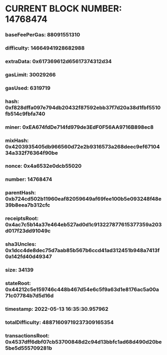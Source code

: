 # CURRENT BLOCK NUMBER: 14768474

### baseFeePerGas: 88091551310
### difficulty: 14664941928682988
### extraData: 0x617369612d65617374312d34
### gasLimit: 30029266
### gasUsed: 6319719
### hash: 0xf828dffa097e794db20432f87592ebb37f7d20a38d1fbf5510fb514c9fbfa740
### miner: 0xEA674fdDe714fd979de3EdF0F56AA9716B898ec8
### mixHash: 0x4203935405db966560d72e2b9316573a268deec9ef6710434a332f76364f90be
### nonce: 0x4a6532e0dcb55020
### number: 14768474
### parentHash: 0xb724cd502b11960eaf82059649af69fee100b5e093248f48e39b8eea7b312cfc
### receiptsRoot: 0x4ac7c5b14a37e464eb527ad0d1c913227877615377359a203d017f23dd91049c
### sha3Uncles: 0x1dcc4de8dec75d7aab85b567b6ccd41ad312451b948a7413f0a142fd40d49347
### size: 34139
### stateRoot: 0x44212c5e159746c448b467d54e6c5f9a63d1e8176ac5a00a71c07784b7d5d16d
### timestamp: 2022-05-13 16:35:30.957962
### totalDifficulty: 48871609719237309165354
### transactionsRoot: 0x4537dff6dbf07cb53700848d2c94d13bbfc1ad68d490d20be5be5d555709281b
